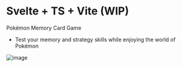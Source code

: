 # Svelte + TS + Vite (WIP)

Pokémon Memory Card Game

- Test your memory and strategy skills while enjoying the world of Pokémon

![image](https://github.com/ShawnEdgell/Memory-Card/assets/145321915/9c267df1-ce80-4fa6-99e7-42e39034236c)

